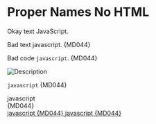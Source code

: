 # Proper Names No HTML

Okay text JavaScript.

Bad text javascript. {MD044}

Bad code `javascript`. {MD044}

<img alt="Description" src="img/javascript/image.png">

<script type="text/javascript">
javascript {MD044}
</script>

<a id="javascript">

<a id="javascript"/>

<javascript/>

<code>javascript</code> {MD044}

<div>javascript</div> {MD044}

<!-- javascript -->

<!--
javascript
-->

<a href="https://example.org">

<div><a href="https://example.org"></div>

<div>
  <a href="https://example.org">
</div>

<div>
  javascript {MD044}
  <a href="https://example.org">
  javascript {MD044}
</div>

<!-- markdownlint-configure-file {
  "no-inline-html": false,
  "proper-names": {
    "names": [
      "HTTPS",
      "JavaScript"
    ],
    "html_elements": false
  }
} -->
